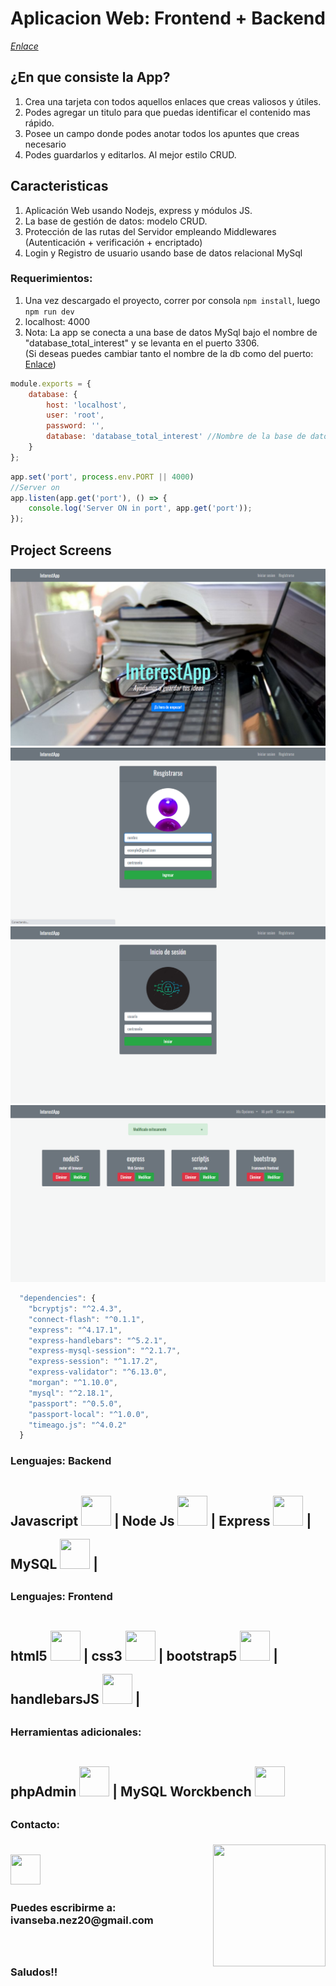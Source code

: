 # Aplicacion Web: Frontend + Backend
[_Enlace_](https://www.linkedin.com/feed/update/urn:li:activity:6872386352856543232/)
## ¿En que consiste la App?  
1) Crea una tarjeta con todos aquellos enlaces que creas valiosos y útiles.  
2) Podes agregar un titulo para que puedas identificar el contenido mas rápido.  
3) Posee un campo donde podes anotar todos los apuntes que creas necesario  
4) Podes guardarlos y editarlos. Al mejor estilo CRUD.  

## Caracteristicas
1) Aplicación Web usando Nodejs, express y módulos JS.  
2) La base de gestión de datos: modelo CRUD.  
3) Protección de las rutas del Servidor empleando Middlewares (Autenticación + verificación + encriptado)  
4) Login y Registro de usuario usando base de datos relacional MySql 

### Requerimientos: 
1) Una vez descargado el proyecto, correr por consola `npm install`, luego `npm run dev`  
2) localhost: 4000
3) Nota: La app se conecta a una base de datos MySql bajo el nombre de "database_total_interest" y se levanta en el puerto 3306.  
(Si deseas puedes cambiar tanto el nombre de la db como del puerto: [Enlace](https://expressjs.com/es/guide/database-integration.html#mysql))

```JavaScript
module.exports = {
    database: {
        host: 'localhost',
        user: 'root',
        password: '',
        database: 'database_total_interest' //Nombre de la base de datos
    }
};
```
```JavaScript
app.set('port', process.env.PORT || 4000)
//Server on
app.listen(app.get('port'), () => {
    console.log('Server ON in port', app.get('port'));
});
```  
## Project Screens
![Home](https://github.com/IvanSebastian21/InterestApp-Login-ApiRest/blob/main/Project_nodeJS_express_CRUD/src/public/img/localhost.png)
![Home](https://github.com/IvanSebastian21/InterestApp-Login-ApiRest/blob/main/Project_nodeJS_express_CRUD/src/public/img/register.png)
![Home](https://github.com/IvanSebastian21/InterestApp-Login-ApiRest/blob/main/Project_nodeJS_express_CRUD/src/public/img/Captura%20de%20pantalla%20(191).png)
![Home](https://github.com/IvanSebastian21/InterestApp-Login-ApiRest/blob/main/Project_nodeJS_express_CRUD/src/public/img/cards.png)   

```JavaScript
  "dependencies": {
    "bcryptjs": "^2.4.3",
    "connect-flash": "^0.1.1",
    "express": "^4.17.1",
    "express-handlebars": "^5.2.1",
    "express-mysql-session": "^2.1.7",
    "express-session": "^1.17.2",
    "express-validator": "^6.13.0",
    "morgan": "^1.10.0",
    "mysql": "^2.18.1",
    "passport": "^0.5.0",
    "passport-local": "^1.0.0",
    "timeago.js": "^4.0.2"
  }
```

<h3><strong> Lenguajes: Backend <strong></h3>
     <h2>
     Javascript <img style='width: 3rem; height: 3rem; margin-top: 1rem' src="https://cdn.pixabay.com/photo/2015/04/23/17/41/javascript-736400_960_720.png"/>  |
     Node Js <img style='width: 3rem; height: 3rem; margin-top: 1rem' src="https://res.cloudinary.com/druj3xeao/image/upload/v1635268343/readme/pngwing.com_9_nptorj.png"/> |
     Express <img <img style='width: 3rem; height: 3rem; margin-top: 1rem' src="https://res.cloudinary.com/druj3xeao/image/upload/v1635268180/readme/pngwing.com_5_mtcqjs.png"/>    | MySQL <img <img style='width: 3rem; height: 3rem; margin-top: 1rem' src="https://upload.wikimedia.org/wikipedia/commons/thumb/5/51/Mysql.svg/800px-Mysql.svg.png"/> | 
     <h2>
<h3><strong> Lenguajes: Frontend <strong></h3>
    <h2>
    html5 <img style='width: 3rem; height: 3rem; margin-top: 1rem' src="https://upload.wikimedia.org/wikipedia/commons/thumb/3/38/HTML5_Badge.svg/600px-HTML5_Badge.svg.png"/> |
    css3 <img <img style='width: 3rem; height: 3rem; margin-top: 1rem' src="https://cdn4.iconfinder.com/data/icons/social-media-logos-6/512/121-css3-512.png"/> |
    bootstrap5 <img <img style='width: 3rem; height: 3rem; margin-top: 1rem' src="https://upload.wikimedia.org/wikipedia/commons/thumb/b/b2/Bootstrap_logo.svg/1024px-Bootstrap_logo.svg.png"/> |
    handlebarsJS <img <img style='width: 3rem; height: 3rem; margin-top: 1rem' src="https://i.morioh.com/0026584323.png"/> | 
    <h2>
         
 <h3><strong> Herramientas adicionales: <strong></h3>
 
  <h2>
     phpAdmin <img style='width: 3rem; height: 3rem; margin-top: 1rem' src="https://unaaldia.hispasec.com/wp-content/uploads/2018/06/c4999-phpmyadmin.png"/> |
     MySQL Worckbench <img <img style='width: 3rem; height: 3rem; margin-top: 1rem' src="https://yosoy.dev/wp-content/uploads/2013/01/images.jpg"/>
     <h2> 
  
<h3> Contacto: <h3> <img align='right' src="https://user-images.githubusercontent.com/85074756/140621760-a092acaa-bb99-41b2-bc4f-b2d30283fbf2.jpeg" width="180" height="195">
    <a href='https://www.linkedin.com/in/ivan-s-nu%C3%B1ez/' target= "_blank">
     <img style='width: 3rem; height: 3rem; margin-top: 1rem' src="https://res.cloudinary.com/druj3xeao/image/upload/v1635266956/readme/linkedin-logo-png-1825_cjdift.png">
    </a><br>
 <h3> Puedes escribirme a: ivanseba.nez20@gmail.com <h3>
 <br><br>
Saludos!!
